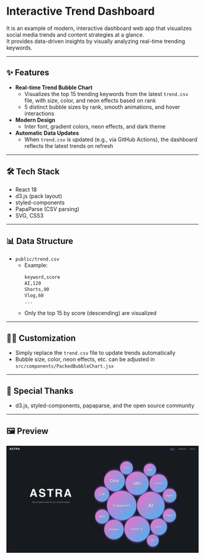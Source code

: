 # Interactive Trend Dashboard

It is an example of modern, interactive dashboard web app that visualizes social media trends and content strategies at a glance.  
It provides data-driven insights by visually analyzing real-time trending keywords.

---

## ✨ Features

- **Real-time Trend Bubble Chart**  
  - Visualizes the top 15 trending keywords from the latest `trend.csv` file, with size, color, and neon effects based on rank
  - 5 distinct bubble sizes by rank, smooth animations, and hover interactions
- **Modern Design**  
  - Inter font, gradient colors, neon effects, and dark theme
- **Automatic Data Updates**  
  - When `trend.csv` is updated (e.g., via GitHub Actions), the dashboard reflects the latest trends on refresh

---

## 🛠️ Tech Stack

- React 18
- d3.js (pack layout)
- styled-components
- PapaParse (CSV parsing)
- SVG, CSS3

---

## 📊 Data Structure

- `public/trend.csv`  
  - Example:
    ```
    keyword,score
    AI,120
    Shorts,90
    Vlog,60
    ...
    ```
  - Only the top 15 by score (descending) are visualized

---

## 🧑‍💻 Customization

- Simply replace the `trend.csv` file to update trends automatically
- Bubble size, color, neon effects, etc. can be adjusted in `src/components/PackedBubbleChart.jsx`

---

## 🙏 Special Thanks

- d3.js, styled-components, papaparse, and the open source community

---

## 🖼️ Preview

![Dashboard Screenshot](./public/Dashboard_Example.jpeg)

